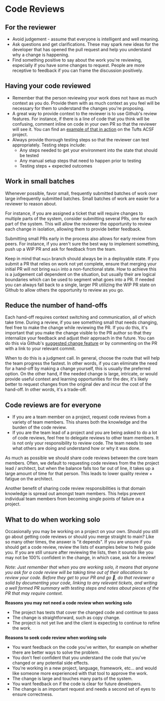 # Code Reviews

## For the reviewer

- Avoid judgement - assume that everyone is intelligent and well meaning.
- Ask questions and get clarifications. These may spark new ideas for the
  developer that has opened the pull request and help you understand why a
  change is happening.
- Find something positive to say about the work you're reviewing, especially if
  you have some changes to request. People are more receptive to feedback if
  you can frame the discussion positively.

## Having your code reviewed

- Remember that the person reviewing your work does not have as much context as
  you do. Provide them with as much context as you feel will be necessary for
  them to understand the changes you're proposing.
- A great way to provide context to the reviewer is to use Github's review
  features. For instance, if there is a line of code that you think will be
  confusing, comment inline on code in your own PR so that the reviewer will
  see it. You can find an [example of that in action](https://github.com/adaptdk/tufts-acsf/pull/335/files/fcfeee988c0082a24949cf18e66464fc518bc7e9#diff-8d31c81cc321d8731734e8da9e3af11a10306595cb94532b4d47c226582d9b32) on the Tufts ACSF project.
- Always provide thorough testing steps so that the reviewer can test appropriately. Testing steps include:
  - Any steps needed to get your environment into the state that should be tested
  - Any manual setup steps that need to happen prior to testing
  - Testing steps + expected outcomes

## Work in small batches

Whenever possible, favor small, frequently submitted batches of work over large infrequently submitted batches. Small batches of work are easier for a reviewer to reason about.

For instance, if you are assigned a ticket that will require changes to multiple parts of the system, consider submitting several PRs, one for each part of the system. This will allow the reviewer the opportunity to review each change in isolation, allowing them to provide better feedback.

Submitting small PRs early in the process also allows for early review from peers. For instance, if you aren't sure the best way to implement something, push up a WIP PR and ask for feedback from the team.

Keep in mind that `main` branch should always be in a deployable state. If you submit a PR that relies on work not yet complete, ensure that merging your initial PR will not bring `main` into a non-functional state. How to achieve this is a judgement call dependent on the situation, but usually their are logical boundaries which can be used to segment what goes into a PR. If needed you can always fall back to a single, larger PR utilizing the WIP PR state on Github to allow others the opportunity to review as you go.

## Reduce the number of hand-offs

Each hand-off requires context switching and communication, all of which take time. During a review, if you see something small that needs changing, feel free to make the change while reviewing the PR. If you do this, it's important that you make the change visible to the PR author so that they internalize your feedback and adjust their approach in the future. You can do this via Github's [suggested change feature](https://docs.github.com/en/free-pro-team@latest/github/collaborating-with-issues-and-pull-requests/incorporating-feedback-in-your-pull-request) or by commenting on the PR with a link to your relevant commit.

When to do this is a judgment call. In general, choose the route that will help the team progress the fastest. In other words, if you can eliminate the need for a hand-off by making a change yourself, this is usually the preferred option. On the other hand, if the needed change is large, intricate, or would provide useful context and learning opportunities for the dev, it's likely better to request changes from the original dev and incur the cost of the hand-off. In other words, it's a trade-off.

## Code reviews are for everyone

* If you are a team member on a project, request code reviews from a variety
  of team members.  This shares both the knowledge and the burden of the code
  review.
* If you are the team lead of a project and you are being asked to do a lot of
  code reviews, feel free to delegate reviews to other team members.  It is not
  only your responsibility to review code.  The team needs to see what others are
  doing and understand how or why it was done.

As much as possible we should share code reviews between the core team members.
Often, we default to requesting code reviews from the the project lead / architect,
but when the balance falls too far out of line, it takes up a large amount of time
for that person. This leads to lower quality review + fatigue on the architect.

Another benefit of sharing code review responsibilities is that domain knowledge
is spread out amongst team members. This helps prevent individual team members
from becoming single points of failure on a project.

## What to do when working solo

Occasionally you may be working on a project on your own.  Should you still go about
getting code reviews or should you merge straight to main?  Like so many other times,
the answer is "it depends".  If you are unsure if you should get a code review, review
the lists of examples below to help guide you.  If you are still unsure after reviewing the lists,
then it sounds like you may not be 100% confident in the change, in which case, ask for
a review!

_Note: Just remember that when you are working solo, it means that anyone you ask for a code
review will be taking time out of their allocations to review your code.  Before they get to
your PR and go 🤷, do that reviewer a solid by documenting your code, linking
to any relevant tickets, and writing a well formed PR summary with testing steps and notes about
pieces of the PR that may require context._

**Reasons you may not need a code review when working solo**

* The project has tests that cover the changed code and continue to pass
* The change is straightforward, such as copy change.
* The project is not yet live and the client is expecting to continue to refine
  the work.

**Reasons to seek code review when working solo**

* You want feedback on the code you've written, for example on whether
  there are better ways to solve the problem.
* You don't feel confident that you understand the code that you've changed
  or any potential side effects.
* You're working in a new project, language, framework, etc... and would like
  someone more experienced with that tool to approve the work.
* The change is large and touches many parts of the system.
* You want feedback on if the code is clear for future developers.
* The change is an important request and needs a second set of eyes to ensure
  correctness.
